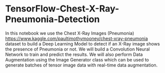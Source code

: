 # TensorFlow-Chest-X-Ray-Pneumonia-Detection

In this notebook we use the Chest X-Ray Images (Pneumonia) https://www.kaggle.com/paultimothymooney/chest-xray-pneumonia dataset to build a Deep Learning Model to detect if an X-Ray image shows the presence of Pneumonia or not. We will build a Convolution Neural Network to train and predict the results. We will also perform Data Augmentation using the Image Generator class which can be used to generate batches of tensor image data with real-time data augmentation.
